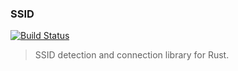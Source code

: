 ### SSID
[![Build Status](https://travis-ci.org/stpettersens/ssid.svg?branch=master)](https://travis-ci.org/stpettersens/ssid)

> SSID detection and connection library for Rust.
